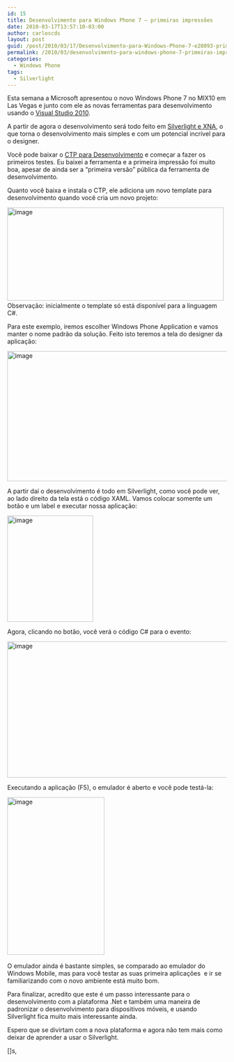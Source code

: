 ```yaml
---
id: 15
title: Desenvolvimento para Windows Phone 7 – primeiras impressões
date: 2010-03-17T13:57:10-03:00
author: carloscds
layout: post
guid: /post/2010/03/17/Desenvolvimento-para-Windows-Phone-7-e28093-primeiras-impressoes.aspx
permalink: /2010/03/desenvolvimento-para-windows-phone-7-primeiras-impressoes/
categories:
  - Windows Phone
tags:
  - Silverlight
---
```

Esta semana a Microsoft apresentou o novo Windows Phone 7 no MIX10 em Las Vegas e junto com ele as novas ferramentas para desenvolvimento usando o [Visual Studio 2010](http://msdn.microsoft.com/pt-br/vstudio/dd582936.aspx).

A partir de agora o desenvolvimento será todo feito em [Silverlight e XNA](http://www.silverlight.net/getstarted/devices/windows-phone/), o que torna o desenvolvimento mais simples e com um potencial incrível para o designer.

Você pode baixar o [CTP para Desenvolvimento](http://silverlight.net/getstarted/devices/windows-phone/) e começar a fazer os primeiros testes. Eu baixei a ferramenta e a primeira impressão foi muito boa, apesar de ainda ser a “primeira versão” pública da ferramenta de desenvolvimento.

Quanto você baixa e instala o CTP, ele adiciona um novo template para desenvolvimento quando você cria um novo projeto:

[<img style="display: inline; border-width: 0px;" title="image" src="http://carloscds.net/wp-content/uploads/image_thumb_19.png" border="0" alt="image" width="497" height="214" />](http://carloscds.net/wp-content/uploads/image_19.png)   
Observação: inicialmente o template só está disponível para a linguagem C#.

Para este exemplo, iremos escolher Windows Phone Application e vamos manter o nome padrão da solução. Feito isto teremos a tela do designer da aplicação:

[<img style="display: inline; border-width: 0px;" title="image" src="http://carloscds.net/wp-content/uploads/image_thumb_20.png" border="0" alt="image" width="653" height="299" />](http://carloscds.net/wp-content/uploads/image_20.png)

A partir daí o desenvolvimento é todo em Silverlight, como você pode ver, ao lado direito da tela está o código XAML. Vamos colocar somente um botão e um label e executar nossa aplicação:

[<img style="display: inline; border-width: 0px;" title="image" src="http://carloscds.net/wp-content/uploads/image_thumb_21.png" border="0" alt="image" width="197" height="244" />](http://carloscds.net/wp-content/uploads/image_21.png)

Agora, clicando no botão, você verá o código C# para o evento:

[<img style="display: inline; border-width: 0px;" title="image" src="http://carloscds.net/wp-content/uploads/image_thumb_22.png" border="0" alt="image" width="523" height="313" />](http://carloscds.net/wp-content/uploads/image_22.png)

Executando a aplicação (F5), o emulador é aberto e você pode testá-la:

[<img style="display: inline; border-width: 0px;" title="image" src="http://carloscds.net/wp-content/uploads/image_thumb_23.png" border="0" alt="image" width="223" height="362" />](http://carloscds.net/wp-content/uploads/image_23.png) 

O emulador ainda é bastante simples, se comparado ao emulador do Windows Mobile, mas para você testar as suas primeira aplicações  e ir se familiarizando com o novo ambiente está muito bom.

Para finalizar, acredito que este é um passo interessante para o desenvolvimento com a plataforma .Net e também uma maneira de padronizar o desenvolvimento para dispositivos móveis, e usando Silverlight fica muito mais interessante ainda.

Espero que se divirtam com a nova plataforma e agora não tem mais como deixar de aprender a usar o Silverlight.

[]s,